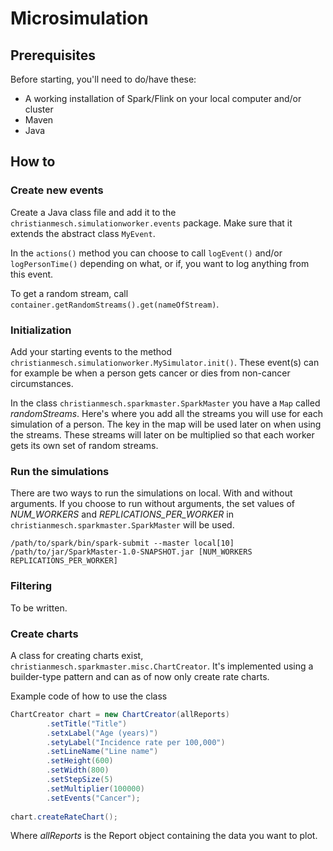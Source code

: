 # Microsimulation

## Prerequisites

Before starting, you'll need to do/have these:
- A working installation of Spark/Flink on your local computer and/or cluster
- Maven
- Java

## How to

### Create new events

Create a Java class file and add it to the `christianmesch.simulationworker.events` package.
Make sure that it extends the abstract class `MyEvent`.

In the `actions()` method you can choose to call `logEvent()` and/or `logPersonTime()` depending on what, or if, you want to log anything from this event.

To get a random stream, call `container.getRandomStreams().get(nameOfStream)`.

### Initialization

Add your starting events to the method `christianmesch.simulationworker.MySimulator.init()`.
These event(s) can for example be when a person gets cancer or dies from non-cancer circumstances.

In the class `christianmesch.sparkmaster.SparkMaster` you have a `Map` called *randomStreams*. Here's where you add all the streams you will use for each simulation of a person.
The key in the map will be used later on when using the streams.
These streams will later on be multiplied so that each worker gets its own set of random streams.

### Run the simulations

There are two ways to run the simulations on local. With and without arguments. 
If you choose to run without arguments, the set values of *NUM_WORKERS* and *REPLICATIONS_PER_WORKER* in `christianmesch.sparkmaster.SparkMaster` will be used.

`/path/to/spark/bin/spark-submit --master local[10] /path/to/jar/SparkMaster-1.0-SNAPSHOT.jar [NUM_WORKERS REPLICATIONS_PER_WORKER]`

### Filtering

To be written.

### Create charts

A class for creating charts exist, `christianmesch.sparkmaster.misc.ChartCreator`.
It's implemented using a builder-type pattern and can as of now only create rate charts.

Example code of how to use the class

```java
ChartCreator chart = new ChartCreator(allReports)
		.setTitle("Title")
		.setxLabel("Age (years)")
		.setyLabel("Incidence rate per 100,000")
		.setLineName("Line name")
		.setHeight(600)
		.setWidth(800)
		.setStepSize(5)
		.setMultiplier(100000)
		.setEvents("Cancer");
		
chart.createRateChart();
```

Where *allReports* is the Report object containing the data you want to plot.